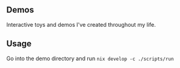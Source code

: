 ## Demos

Interactive toys and demos I've created throughout my life.

## Usage

Go into the demo directory and run `nix develop -c ./scripts/run`
